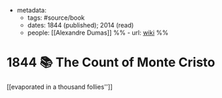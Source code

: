 - metadata:
	- tags: #source/book
	- dates: 1844 (published); 2014 (read)
	- people: [[Alexandre Dumas]]
%%	- url: [wiki](https://en.wikipedia.org/wiki/The_Count_of_Monte_Cristo) %%
# 1844 📚 The Count of Monte Cristo
[[evaporated in a thousand follies'']]
